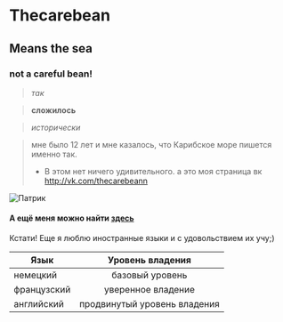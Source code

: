 # Thecarebean
## Means the sea
### not a careful bean!
> _так_ 

> **сложилось**

> *исторически*

> мне было 12 лет и мне казалось, что Карибское море пишется именно так.
> + В этом нет ничего удивительного. 
 а это моя страница вк <http://vk.com/thecarebeann>

![](https://i.ytimg.com/vi/6q4mLmjDyv4/maxresdefault.jpg "Патрик") 

#### А ещё меня можно найти [здесь](https://www.instagram.com/thecarebean/)

Кстати! Еще я люблю иностранные языки и с удовольствием их учу;)

Язык|Уровень владения
---|:---:|
немецкий|базовый уровень
французский|уверенное владение
английский|продвинутый уровень владения
